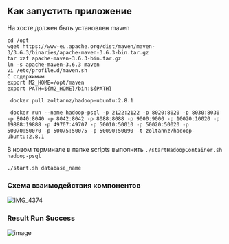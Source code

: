 ## Как запустить приложение

На хосте должен быть установлен maven
    
    cd /opt
    wget https://www-eu.apache.org/dist/maven/maven-3/3.6.3/binaries/apache-maven-3.6.3-bin.tar.gz
    tar xzf apache-maven-3.6.3-bin.tar.gz
    ln -s apache-maven-3.6.3 maven
    vi /etc/profile.d/maven.sh
    С содержимым
    export M2_HOME=/opt/maven
    export PATH=${M2_HOME}/bin:${PATH}


` docker pull zoltannz/hadoop-ubuntu:2.8.1`

` docker run --name hadoop-psql -p 2122:2122 -p 8020:8020 -p 8030:8030 -p 8040:8040 -p 8042:8042 -p 8088:8088 -p 9000:9000 -p 10020:10020 -p 19888:19888 -p 49707:49707 -p 50010:50010 -p 50020:50020 -p 50070:50070 -p 50075:50075 -p 50090:50090 -t zoltannz/hadoop-ubuntu:2.8.1`


В новом терминале в папке scripts выполнить `./startHadoopContainer.sh hadoop-psql` 

`./start.sh database_name`

### Cхема взаимодействия компонентов
![IMG_4374](https://user-images.githubusercontent.com/90069453/168916373-be828c3b-db57-4035-b6b9-8c0e3482b5b1.jpg)
### Result Run Success
![image](https://user-images.githubusercontent.com/90069453/170155032-dd1c995a-a6ef-4f46-931a-d8bbf2b69550.png)
